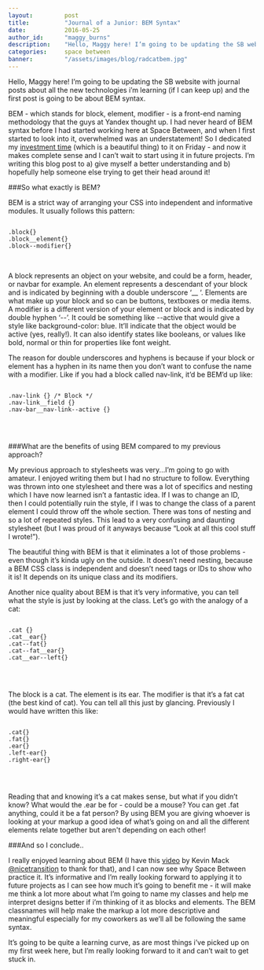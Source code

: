 ```yaml
---
layout:         post
title:          "Journal of a Junior: BEM Syntax"
date:           2016-05-25
author_id:      "maggy_burns"
description:    "Hello, Maggy here! I’m going to be updating the SB website with journal posts about all the new technologies i’m learning (if I can keep up) and the first post is going to be about BEM syntax. "
categories:     space between
banner:         "/assets/images/blog/radcatbem.jpg"
---
```


Hello, Maggy here! I’m going to be updating the SB website with journal posts about all the new technologies i’m learning (if I can keep up) and the first post is going to be about BEM syntax. 

BEM - which stands for block, element, modifier - is a front-end naming methodology that the guys at Yandex thought up. I had never heard of BEM syntax before I had started working here at Space Between, and when I first started to look into it, overwhelmed was an understatement! So I dedicated my [investment time](http://spacebetween.io/space/between/2016/04/20/Investment-time.html) (which is a beautiful thing) to it on Friday - and now it makes complete sense and I can’t wait to start using it in future projects. I’m writing this blog post to a) give myself a better understanding and b) hopefully help someone else trying to get their head around it!

###So what exactly is BEM?

BEM is a strict way of arranging your CSS into independent and informative modules. It usually follows this pattern:

<pre><code class="scss">
.block{}
.block__element{}
.block--modifier{}

</code></pre>
<br>
A block represents an object on your website, and could be a form, header, or navbar for example.
An element represents a descendant of your block and is indicated by beginning with a double underscore ‘__ ‘. Elements are what make up your block and so can be buttons, textboxes or media items.
A modifier is a different version of your element or block and is indicated by double hyphen ‘--’. It could be something like --active that would give a style like background-color: blue. It’ll indicate that the object would be active (yes, really!). It can also identify states like booleans, or values like bold, normal or thin for properties like font weight.

The reason for double underscores and hyphens is because if your block or element has a hyphen in its name then you don’t want to confuse the name with a modifier. Like if you had a block called nav-link, it’d be BEM’d up like:

<pre><code class="scss">
.nav-link {} /* Block */
.nav-link__field {}
.nav-bar__nav-link--active {}

</code></pre>
<br/>

###What are the benefits of using BEM compared to my previous approach?

My previous approach to stylesheets was very...I’m going to go with amateur. I enjoyed writing them but I had no structure to follow. Everything was thrown into one stylesheet and there was a lot of specifics and nesting which I have now learned isn’t a fantastic idea. If I was to change an ID, then I could potentially ruin the style, if I was to change the class of a parent element I could throw off the whole section. There was tons of nesting and so a lot of repeated styles. This lead to a very confusing and daunting stylesheet (but I was proud of it anyways because “Look at all this cool stuff I wrote!”).

The beautiful thing with BEM is that it eliminates a lot of those problems - even though it’s kinda ugly on the outside. It doesn’t need nesting, because a BEM CSS class is independent and doesn’t need tags or IDs to show who it is! It depends on its unique class and its modifiers. 

Another nice quality about BEM is that it’s very informative, you can tell what the style is just by looking at the class. Let’s go with the analogy of a cat:

<pre><code class="scss">
.cat {}
.cat__ear{}
.cat--fat{}
.cat--fat__ear{}
.cat__ear--left{}

</code></pre>
<br/>


The block is a cat. The element is its ear. The modifier is that it’s a fat cat (the best kind of cat). You can tell all this just by glancing. Previously I would have written this like:

<pre><code class="scss">
.cat{}
.fat{}
.ear{}
.left-ear{}
.right-ear{}

</code></pre>
<br/>

Reading that and knowing it’s a cat makes sense, but what if you didn’t know? What would the .ear be for - could be a mouse? You can get .fat anything, could it be a fat person? By using BEM you are giving whoever is looking at your markup a good idea of what’s going on and all the different elements relate together but aren't depending on each other!

###And so I conclude..

I really enjoyed learning about BEM (I have this [video](https://www.youtube.com/watch?v=vgg-NsKZaE4) by Kevin Mack [@nicetransition](https://twitter.com/nicetransition) to thank for that), and I can now see why Space Between practice it. It’s informative and I’m really looking forward to applying it to future projects as I can see how much it’s going to benefit me  - it will make me think a lot more about what I’m going to name my classes and help me interpret designs better if i’m thinking of it as blocks and elements. The BEM classnames will help make the markup a lot more descriptive and meaningful especially for my coworkers as we’ll all be following the same syntax.

It’s going to be quite a learning curve, as are most things i’ve picked up on my first week here, but I’m really looking forward to it and can’t wait to get stuck in.


